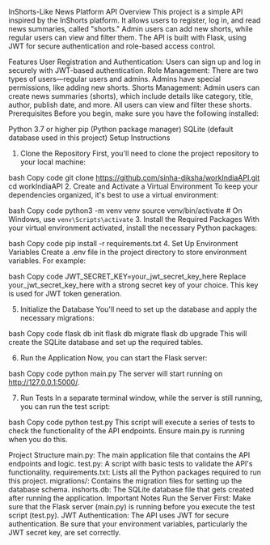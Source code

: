 InShorts-Like News Platform API
Overview
This project is a simple API inspired by the InShorts platform. It allows users to register, log in, and read news summaries, called "shorts." Admin users can add new shorts, while regular users can view and filter them. The API is built with Flask, using JWT for secure authentication and role-based access control.

Features
User Registration and Authentication: Users can sign up and log in securely with JWT-based authentication.
Role Management: There are two types of users—regular users and admins. Admins have special permissions, like adding new shorts.
Shorts Management: Admin users can create news summaries (shorts), which include details like category, title, author, publish date, and more. All users can view and filter these shorts.
Prerequisites
Before you begin, make sure you have the following installed:

Python 3.7 or higher
pip (Python package manager)
SQLite (default database used in this project)
Setup Instructions
1. Clone the Repository
First, you'll need to clone the project repository to your local machine:

bash
Copy code
git clone https://github.com/sinha-diksha/workIndiaAPI.git
cd workIndiaAPI
2. Create and Activate a Virtual Environment
To keep your dependencies organized, it's best to use a virtual environment:

bash
Copy code
python3 -m venv venv
source venv/bin/activate  # On Windows, use `venv\Scripts\activate`
3. Install the Required Packages
With your virtual environment activated, install the necessary Python packages:

bash
Copy code
pip install -r requirements.txt
4. Set Up Environment Variables
Create a .env file in the project directory to store environment variables. For example:

bash
Copy code
JWT_SECRET_KEY=your_jwt_secret_key_here
Replace your_jwt_secret_key_here with a strong secret key of your choice. This key is used for JWT token generation.

5. Initialize the Database
You'll need to set up the database and apply the necessary migrations:

bash
Copy code
flask db init
flask db migrate
flask db upgrade
This will create the SQLite database and set up the required tables.

6. Run the Application
Now, you can start the Flask server:

bash
Copy code
python main.py
The server will start running on http://127.0.0.1:5000/.

7. Run Tests
In a separate terminal window, while the server is still running, you can run the test script:

bash
Copy code
python test.py
This script will execute a series of tests to check the functionality of the API endpoints. Ensure main.py is running when you do this.

Project Structure
main.py: The main application file that contains the API endpoints and logic.
test.py: A script with basic tests to validate the API's functionality.
requirements.txt: Lists all the Python packages required to run this project.
migrations/: Contains the migration files for setting up the database schema.
inshorts.db: The SQLite database file that gets created after running the application.
Important Notes
Run the Server First: Make sure that the Flask server (main.py) is running before you execute the test script (test.py).
JWT Authentication: The API uses JWT for secure authentication. Be sure that your environment variables, particularly the JWT secret key, are set correctly.
